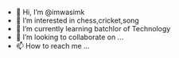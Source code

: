 - 👋 Hi, I’m @imwasimk
- 👀 I’m interested in chess,cricket,song
- 🌱 I’m currently learning batchlor of Technology
- 💞️ I’m looking to collaborate on ...
- 📫 How to reach me ...

<!---
imwasimk/imwasimk is a ✨ special ✨ repository because its `README.md` (this file) appears on your GitHub profile.
You can click the Preview link to take a look at your changes.
--->
